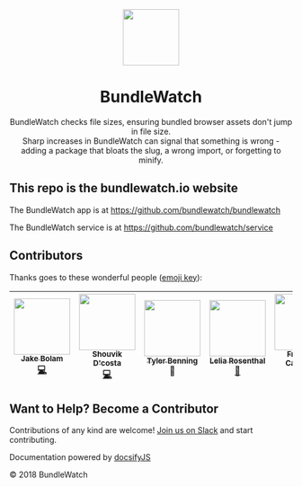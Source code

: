 <div align="center">
  <a href="http://bundlewatch.io">
    <img src="https://cdn.rawgit.com/bundlewatch/bundlewatch.io/master/docs/_assets/logo-large.svg" height="100px">
  </a>
  <br>
	
  <h1>BundleWatch</h1>
  <p>
    BundleWatch checks file sizes, ensuring bundled browser assets don't jump in file size. <br />
    Sharp increases in BundleWatch can signal that something is wrong - adding a package that bloats the slug, a wrong import, or forgetting to minify.
  </p>
</div>

## This repo is the bundlewatch.io website
The BundleWatch app is at https://github.com/bundlewatch/bundlewatch

The BundleWatch service is at https://github.com/bundlewatch/service


## Contributors

Thanks goes to these wonderful people ([emoji key][emojis]):

| [<img src="https://avatars.githubusercontent.com/u/3534236?v=3" width="100px;"/><br /><sub><b>Jake Bolam</b></sub>](https://github.com/jakebolam)<br />[💻](https://github.com/bundlewatch/bundlewatch/commits?author=jakebolam) | [<img src="https://avatars.githubusercontent.com/u/6020693?v=3" width="100px;"/><br /><sub><b>Shouvik D'costa</b></sub>](https://github.com/sdcosta)<br />[💻](https://github.com/bundlewatch/bundlewatch/commits?author=sdcosta) | [<img src="https://avatars.githubusercontent.com/u/0000000?v=3" width="100px;"/><br /><sub><b>Tyler Benning</b></sub>](https://github.com/)<br />🎨  | [<img src="https://avatars.githubusercontent.com/u/20323414?v=3" width="100px;"/><br /><sub><b>Lelia Rosenthal</b></sub>](https://github.com/leilarosenthal)<br />[📖](https://github.com/bundlewatch/bundlewatch.io/commits?author=leilarosenthal)  | [<img src="https://avatars.githubusercontent.com/u/3876970?v=3" width="100px;"/><br /><sub><b>Francois Campbell</b></sub>](https://github.com/francoiscampbell)<br />[💻](https://github.com/bundlewatch/bundlewatch/commits?author=francoiscampbell)  | 
| :---: | :---: | :---: | :---: | :---: |

## Want to Help? Become a Contributor
Contributions of any kind are welcome! [Join us on Slack](https://join.slack.com/t/bundlewatch/shared_invite/enQtMzUwNjYxNTMwMzcyLWE5NGI4MzZjMjM4MTRlYzllOTMwYzIzZWNjM2MyMjBmMzNjNGM0ZGVhODc2YjFkNzIwMzNkYjk3NzE0MjZkOTc) and start contributing.


Documentation powered by [docsifyJS](https://docsify.js.org/)

&copy; 2018 BundleWatch

[emojis]: https://github.com/kentcdodds/all-contributors#emoji-key

